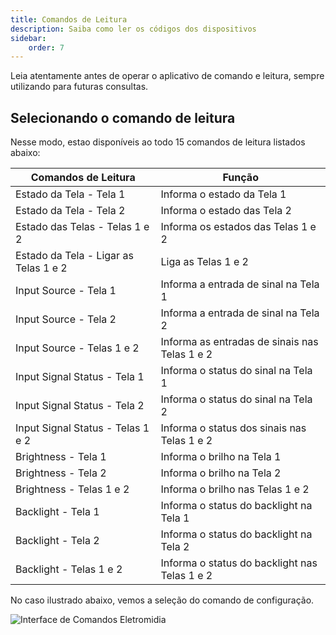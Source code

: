 ```yaml
---
title: Comandos de Leitura
description: Saiba como ler os códigos dos dispositivos
sidebar:
    order: 7
---
```


Leia atentamente antes de operar o aplicativo de comando e leitura, sempre utilizando para futuras consultas.
 
## Selecionando o comando de leitura

Nesse modo, estao disponíveis ao todo 15 comandos de leitura listados abaixo:

| Comandos de Leitura | Função | 
|----------|----------|
| Estado da Tela - Tela 1 | Informa o estado da Tela 1 | 
| Estado da Tela - Tela 2 | Informa o estado das Tela 2 | 
| Estado das Telas - Telas 1 e 2 | Informa os estados das Telas 1 e 2 | 
| Estado da Tela - Ligar as Telas 1 e 2 | Liga as Telas 1 e 2 |
| Input Source - Tela 1 | Informa a entrada de sinal na Tela 1 | 
| Input Source - Tela 2 | Informa a entrada de sinal na Tela 2 | 
| Input Source - Telas 1 e 2 | Informa as entradas de sinais nas Telas 1 e 2 |
| Input Signal Status - Tela 1 | Informa o status do sinal na Tela 1 | 
| Input Signal Status - Tela 2 | Informa o status do sinal na Tela 2 |
| Input Signal Status - Telas 1 e 2 | Informa o status dos sinais nas Telas 1 e 2 |  
| Brightness - Tela 1 | Informa o brilho na Tela 1 | 
| Brightness - Tela 2 | Informa o brilho na Tela 2 |
| Brightness - Telas 1 e 2 | Informa o brilho nas Telas 1 e 2 |
| Backlight - Tela 1 | Informa o status do backlight na Tela 1 | 
| Backlight - Tela 2 | Informa o status do backlight na Tela 2 |
| Backlight - Telas 1 e 2 | Informa o status do backlight nas Telas 1 e 2 |

No caso ilustrado abaixo, vemos a seleção do comando de configuração.
 

![Interface de Comandos Eletromidia](https://intercomelt.netlify.app/assets/images/comando-config-1.jpg)
